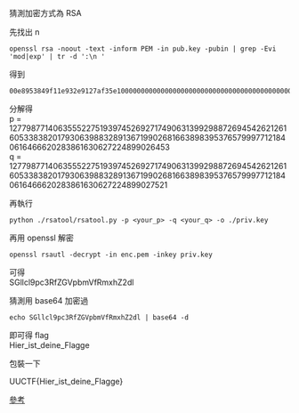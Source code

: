 猜測加密方式為 RSA </br>

先找出 n </br>
```
openssl rsa -noout -text -inform PEM -in pub.key -pubin | grep -Evi 'mod|exp' | tr -d ':\n '
```

得到</br>
```
00e8953849f11e932e9127af35e1000000000000000000000000000000000000000000000000000000000000000000000000000000000000000000000000000051f8eb7d0556e09ffffffffffffffffffffffffffffffffffffffffffffffffffffffffffffffffffffffffffffffffffffffffffffffffffffffffffffffbad55
```

分解得 </br>
p = 12779877140635552275193974526927174906313992988726945426212616053383820179306398832891367199026816638983953765799977121840616466620283861630627224899026453</br>
q = 12779877140635552275193974526927174906313992988726945426212616053383820179306398832891367199026816638983953765799977121840616466620283861630627224899027521

再執行 </br>
```
python ./rsatool/rsatool.py -p <your_p> -q <your_q> -o ./priv.key
```

再用 openssl 解密 </br>
```
openssl rsautl -decrypt -in enc.pem -inkey priv.key
```

可得</br>
SGllcl9pc3RfZGVpbmVfRmxhZ2dl </br>

猜測用 base64 加密過 </br>
```
echo SGllcl9pc3RfZGVpbmVfRmxhZ2dl | base64 -d
```

即可得 flag </br>
Hier_ist_deine_Flagge </br>

包裝一下</br>

UUCTF{Hier_ist_deine_Flagge} </br>

[參考](https://github.com/HappyHackingHigh/CTF/blob/master/week7_%E7%8F%BE%E4%BB%A3%E5%AF%86%E7%A2%BC%E5%8A%A0%E8%A7%A3%E5%AF%86%E8%88%87%E7%A0%B4%E5%AF%86_PART_2.md)
